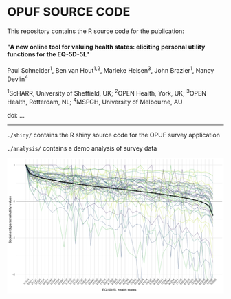 # OPUF SOURCE CODE

This repository contains the R source code for the publication:

#### **"A new online tool for valuing health states: eliciting personal utility functions for the EQ-5D-5L"**

Paul Schneider<sup>1</sup>, Ben van Hout<sup>1,2</sup>, Marieke Heisen<sup>3</sup>, John Brazier<sup>1</sup>, Nancy Devlin<sup>4</sup>

<sup>1</sup>ScHARR, University of Sheffield, UK; <sup>2</sup>OPEN Health, York, UK; <sup>3</sup>OPEN Health, Rotterdam, NL; <sup>4</sup>MSPGH, University of Melbourne, AU

doi: ...

****


`./shiny/` contains the R shiny source code for the OPUF survey application

`./analysis/` contains a demo analysis of survey data

![](pufs.png)